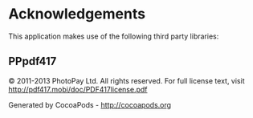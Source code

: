 # Acknowledgements
This application makes use of the following third party libraries:

## PPpdf417

© 2011-2013 PhotoPay Ltd. All rights reserved.
For full license text, visit http://pdf417.mobi/doc/PDF417license.pdf

Generated by CocoaPods - http://cocoapods.org
